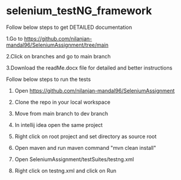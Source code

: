 # selenium_testNG_framework

Follow below steps to get DETAILED documentation

1.Go to https://github.com/nilanjan-mandal96/SeleniumAssignment/tree/main

2.Click on branches and go to main branch

3.Download the readMe.docx file for detailed and better instructions



Follow below steps to run the tests

1.	Open https://github.com/nilanjan-mandal96/SeleniumAssignment

2.	Clone the repo in your local workspace

3.	Move from main branch to dev branch

4.	In intellij idea open the same project

5.	Right click on root project and set directory as source root

6.	Open maven and run maven command "mvn clean install"

7.	Open SeleniumAssignment/testSuites/testng.xml

8.	Right click on testng.xml and click on Run

